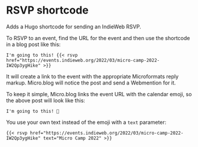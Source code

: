 # RSVP shortcode

Adds a Hugo shortcode for sending an IndieWeb RSVP.

To RSVP to an event, find the URL for the event and then use the shortcode in a blog post like this:

```
I'm going to this! {{< rsvp href="https://events.indieweb.org/2022/03/micro-camp-2022-IW2Qp3ygHike" >}}
```

It will create a link to the event with the appropriate Microformats reply markup. Micro.blog will notice the post and send a Webmention for it.

To keep it simple, Micro.blog links the event URL with the calendar emoji, so the above post will look like this:

```
I'm going to this! 📅
```

You use your own text instead of the emoji with a `text` parameter:

```
{{< rsvp href="https://events.indieweb.org/2022/03/micro-camp-2022-IW2Qp3ygHike" text="Micro Camp 2022" >}}
```
